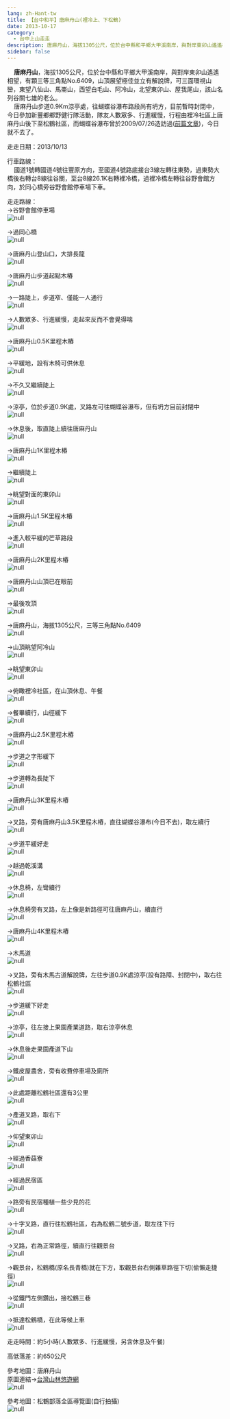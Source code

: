 ```yaml
---
lang: zh-Hant-tw
title: 【台中和平】唐麻丹山(裡冷上、下松鶴)
date: 2013-10-17
category: 
  - 台中上山走走
description: 唐麻丹山，海拔1305公尺，位於台中縣和平鄉大甲溪南岸，與對岸東卯山遙遙相望，有顆三等三角點No.6409，山頂展望極佳並立有解說牌，可三面環視山巒，東望八仙山、馬崙山，西望白毛山、阿冷山，北望東卯山、屋我尾山，該山名列谷關七雄的老么。 唐麻丹山步道0.9Km涼亭處，往蝴蝶谷瀑布路段尚有坍方，目前暫時封閉中，今日參加新豐鄉鄉野健行隊活動，隊友人數眾多、行進緩慢，行程由裡冷社區上唐麻丹山後下至松鶴社區，而蝴蝶谷瀑布曾於2009/07/26造訪過([前篇文章](http://blog.xuite.net/shiun101/1013399/25628008))，今日就不去了。
sidebar: false
---
```


    **唐麻丹山**，海拔1305公尺，位於台中縣和平鄉大甲溪南岸，與對岸東卯山遙遙相望，有顆三等三角點No.6409，山頂展望極佳並立有解說牌，可三面環視山巒，東望八仙山、馬崙山，西望白毛山、阿冷山，北望東卯山、屋我尾山，該山名列谷關七雄的老么。  
    唐麻丹山步道0.9Km涼亭處，往蝴蝶谷瀑布路段尚有坍方，目前暫時封閉中，今日參加新豐鄉鄉野健行隊活動，隊友人數眾多、行進緩慢，行程由裡冷社區上唐麻丹山後下至松鶴社區，而蝴蝶谷瀑布曾於2009/07/26造訪過([前篇文章](http://blog.xuite.net/shiun101/1013399/25628008))，今日就不去了。

走走日期：2013/10/13

行車路線：  
    國道1號轉國道4號往豐原方向，至國道4號路底接台3線左轉往東勢，過東勢大橋後右轉台8線往谷關，至台8線26.1K右轉裡冷橋，過裡冷橋左轉往谷野會館方向，於同心橋旁谷野會館停車場下車。

走走路線：  
→谷野會館停車場  
![null](image/608500524_l.jpg)

→過同心橋  
![null](image/608501382_l.jpg)

→唐麻丹山登山口，大排長龍  
![null](image/608501653_l.jpg)

→唐麻丹山步道起點木樁  
![null](image/608501947_l.jpg)

→一路陡上，步道窄、僅能一人通行  
![null](image/608502303_l.jpg)

→人數眾多、行進緩慢，走起來反而不會覺得喘  
![null](image/608502663_l.jpg)

→唐麻丹山0.5K里程木樁  
![null](image/608502947_l.jpg)

→平緩地，設有木椅可供休息  
![null](image/608503239_l.jpg)

→不久又繼續陡上  
![null](image/608503566_l.jpg)

→涼亭，位於步道0.9K處，叉路左可往蝴蝶谷瀑布，但有坍方目前封閉中  
![null](image/608503845_l.jpg)

→休息後，取直陡上續往唐麻丹山  
![null](image/608504162_l.jpg)

→唐麻丹山1K里程木樁  
![null](image/608504527_l.jpg)

→繼續陡上  
![null](image/608504890_l.jpg)

→眺望對面的東卯山  
![null](image/608505447_l.jpg)

→唐麻丹山1.5K里程木樁  
![null](image/608506304_l.jpg)

→進入較平緩的芒草路段  
![null](image/608506899_l.jpg)

→唐麻丹山2K里程木樁  
![null](image/608507130_l.jpg)

→唐麻丹山山頂已在眼前  
![null](image/608507406_l.jpg)

→最後攻頂  
![null](image/608507717_l.jpg)

→唐麻丹山，海拔1305公尺，三等三角點No.6409  
![null](image/608507966_l.jpg)

→山頂眺望阿冷山  
![null](image/608508186_l.jpg)

→眺望東卯山  
![null](image/608508480_l.jpg)

→俯瞰裡冷社區，在山頂休息、午餐  
![null](image/608509001_l.jpg)

→餐畢續行，山徑緩下  
![null](image/608509864_l.jpg)

→唐麻丹山2.5K里程木樁  
![null](image/608510133_l.jpg)

→步道之字形緩下  
![null](image/608510454_l.jpg)

→步道轉為長陡下  
![null](image/608510689_l.jpg)

→唐麻丹山3K里程木樁  
![null](image/608510952_l.jpg)

→叉路，旁有唐麻丹山3.5K里程木樁，直往蝴蝶谷瀑布(今日不去)，取左續行  
![null](image/608511232_l.jpg)

→步道平緩好走  
![null](image/608511707_l.jpg)

→越過乾溪溝  
![null](image/608512127_l.jpg)

→休息椅，左彎續行  
![null](image/608512315_l.jpg)

→休息椅旁有叉路，左上像是新路徑可往唐麻丹山，續直行  
![null](image/608512532_l.jpg)

→唐麻丹山4K里程木樁  
![null](image/608512825_l.jpg)

→木馬道  
![null](image/608513216_l.jpg)

→叉路，旁有木馬古道解說牌，左往步道0.9K處涼亭(設有路障、封閉中)，取右往松鶴社區  
![null](image/608513412_l.jpg)

→步道緩下好走  
![null](image/608513824_l.jpg)

→涼亭，往左接上果園產業道路，取右涼亭休息  
![null](image/608514218_l.jpg)

→休息後走果園產道下山  
![null](image/608514401_l.jpg)

→鐵皮屋農舍，旁有收費停車場及廁所  
![null](image/608514579_l.jpg)

→此處距離松鶴社區還有3公里  
![null](image/608514773_l.jpg)

→產道叉路，取右下  
![null](image/608514952_l.jpg)

→仰望東卯山  
![null](image/608515460_l.jpg)

→經過香菇寮  
![null](image/608515882_l.jpg)

→經過民宿區  
![null](image/608516072_l.jpg)

→路旁有民宿種植一些少見的花  
![null](image/608516250_l.jpg)

→十字叉路，直行往松鶴社區，右為松鶴二號步道，取左往下行  
![null](image/608516581_l.jpg)

→叉路，右為正常路徑，續直行往觀景台  
![null](image/608516743_l.jpg)

→觀景台，松鶴橋(原名長青橋)就在下方，取觀景台右側雜草路徑下切(偷懶走捷徑)  
![null](image/608516917_l.jpg)

→從鐵門左側鑽出，接松鶴三巷  
![null](image/608517124_l.jpg)

→抵達松鶴橋，在此等候上車  
![null](image/608517298_l.jpg)

走走時間：約5小時(人數眾多、行進緩慢，另含休息及午餐)

高低落差：約650公尺

參考地圖：唐麻丹山  
原圖連結→[台灣山林悠遊網](http://recreation.forest.gov.tw/Rt/RT_2_1.aspx?TR_ID=054)  
![null](image/608566831_l.jpg)

參考地圖：松鶴部落全區導覽圖(自行拍攝)  
![null](image/608566131_l.jpg)
